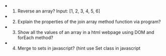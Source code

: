 + 1. Reverse an array? Input: [1, 2, 3, 4, 5, 6]
+ 2. Explain the properties of the join array method function via program?
+ 3. Show all the values of an array in a html webpage using DOM and forEach method?
+ 4. Merge to sets in javascript? (hint use Set class in javascript